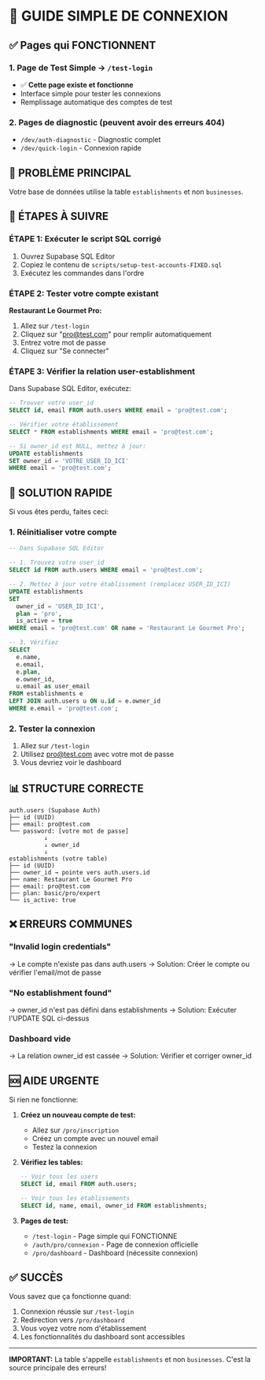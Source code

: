 # 🚀 GUIDE SIMPLE DE CONNEXION

## ✅ Pages qui FONCTIONNENT

### 1. **Page de Test Simple** → `/test-login`
- ✅ **Cette page existe et fonctionne**
- Interface simple pour tester les connexions
- Remplissage automatique des comptes de test

### 2. **Pages de diagnostic** (peuvent avoir des erreurs 404)
- `/dev/auth-diagnostic` - Diagnostic complet
- `/dev/quick-login` - Connexion rapide

## 🔧 PROBLÈME PRINCIPAL

Votre base de données utilise la table `establishments` et non `businesses`.

## 📝 ÉTAPES À SUIVRE

### ÉTAPE 1: Exécuter le script SQL corrigé

1. Ouvrez Supabase SQL Editor
2. Copiez le contenu de `scripts/setup-test-accounts-FIXED.sql`
3. Exécutez les commandes dans l'ordre

### ÉTAPE 2: Tester votre compte existant

**Restaurant Le Gourmet Pro:**
1. Allez sur `/test-login`
2. Cliquez sur "pro@test.com" pour remplir automatiquement
3. Entrez votre mot de passe
4. Cliquez sur "Se connecter"

### ÉTAPE 3: Vérifier la relation user-establishment

Dans Supabase SQL Editor, exécutez:

```sql
-- Trouver votre user_id
SELECT id, email FROM auth.users WHERE email = 'pro@test.com';

-- Vérifier votre établissement
SELECT * FROM establishments WHERE email = 'pro@test.com';

-- Si owner_id est NULL, mettez à jour:
UPDATE establishments 
SET owner_id = 'VOTRE_USER_ID_ICI'
WHERE email = 'pro@test.com';
```

## 🎯 SOLUTION RAPIDE

Si vous êtes perdu, faites ceci:

### 1. Réinitialiser votre compte

```sql
-- Dans Supabase SQL Editor

-- 1. Trouvez votre user_id
SELECT id FROM auth.users WHERE email = 'pro@test.com';

-- 2. Mettez à jour votre établissement (remplacez USER_ID_ICI)
UPDATE establishments 
SET 
  owner_id = 'USER_ID_ICI',
  plan = 'pro',
  is_active = true
WHERE email = 'pro@test.com' OR name = 'Restaurant Le Gourmet Pro';

-- 3. Vérifiez
SELECT 
  e.name,
  e.email,
  e.plan,
  e.owner_id,
  u.email as user_email
FROM establishments e
LEFT JOIN auth.users u ON u.id = e.owner_id
WHERE e.email = 'pro@test.com';
```

### 2. Tester la connexion

1. Allez sur `/test-login`
2. Utilisez pro@test.com avec votre mot de passe
3. Vous devriez voir le dashboard

## 📊 STRUCTURE CORRECTE

```
auth.users (Supabase Auth)
├── id (UUID)
├── email: pro@test.com
└── password: [votre mot de passe]
          ↓
          ↓ owner_id
          ↓
establishments (votre table)
├── id (UUID)
├── owner_id → pointe vers auth.users.id
├── name: Restaurant Le Gourmet Pro
├── email: pro@test.com
├── plan: basic/pro/expert
└── is_active: true
```

## ❌ ERREURS COMMUNES

### "Invalid login credentials"
→ Le compte n'existe pas dans auth.users
→ Solution: Créer le compte ou vérifier l'email/mot de passe

### "No establishment found"
→ owner_id n'est pas défini dans establishments
→ Solution: Exécuter l'UPDATE SQL ci-dessus

### Dashboard vide
→ La relation owner_id est cassée
→ Solution: Vérifier et corriger owner_id

## 🆘 AIDE URGENTE

Si rien ne fonctionne:

1. **Créez un nouveau compte de test:**
   - Allez sur `/pro/inscription`
   - Créez un compte avec un nouvel email
   - Testez la connexion

2. **Vérifiez les tables:**
   ```sql
   -- Voir tous les users
   SELECT id, email FROM auth.users;
   
   -- Voir tous les établissements
   SELECT id, name, email, owner_id FROM establishments;
   ```

3. **Pages de test:**
   - `/test-login` - Page simple qui FONCTIONNE
   - `/auth/pro/connexion` - Page de connexion officielle
   - `/pro/dashboard` - Dashboard (nécessite connexion)

## ✅ SUCCÈS

Vous savez que ça fonctionne quand:
1. Connexion réussie sur `/test-login`
2. Redirection vers `/pro/dashboard`
3. Vous voyez votre nom d'établissement
4. Les fonctionnalités du dashboard sont accessibles

---

**IMPORTANT:** La table s'appelle `establishments` et non `businesses`. C'est la source principale des erreurs!